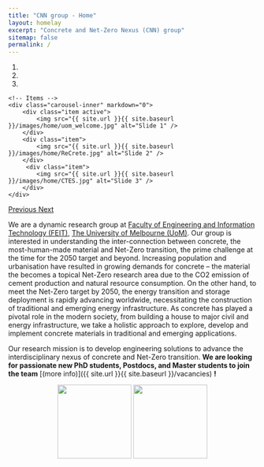 ```yaml
---
title: "CNN group - Home"
layout: homelay
excerpt: "Concrete and Net-Zero Nexus (CNN) group"
sitemap: false
permalink: /
---
```


<div markdown="0" id="carousel" class="carousel slide" data-ride="carousel" data-interval="4000" data-pause="hover" >
    <!-- Menu -->
    <ol class="carousel-indicators">
        <li data-target="#carousel" data-slide-to="0" class="active"></li>
        <li data-target="#carousel" data-slide-to="1"></li>
        <li data-target="#carousel" data-slide-to="2"></li>
    </ol>

    <!-- Items -->
    <div class="carousel-inner" markdown="0">
        <div class="item active">
            <img src="{{ site.url }}{{ site.baseurl }}/images/home/uom_welcome.jpg" alt="Slide 1" />
        </div>
        <div class="item">
            <img src="{{ site.url }}{{ site.baseurl }}/images/home/ReCrete.jpg" alt="Slide 2" />
        </div>
         <div class="item">
            <img src="{{ site.url }}{{ site.baseurl }}/images/home/CTES.jpg" alt="Slide 3" />
        </div>
    </div>
  <a class="left carousel-control" href="#carousel" role="button" data-slide="prev">
    <span class="glyphicon glyphicon-chevron-left" aria-hidden="true"></span>
    <span class="sr-only">Previous</span>
  </a>
  <a class="right carousel-control" href="#carousel" role="button" data-slide="next">
    <span class="glyphicon glyphicon-chevron-right" aria-hidden="true"></span>
    <span class="sr-only">Next</span>
  </a>
</div>

We are a dynamic research group at [Faculty of Engineering and Information Technology (FEIT)](https://eng.unimelb.edu.au/), [The University of Melbourne (UoM)](https://infrastructure.eng.unimelb.edu.au/). Our group is interested in understanding the inter-connection between concrete, the most-human-made material and Net-Zero transition, the prime challenge at the time for the 2050 target and beyond. Increasing population and urbanisation have resulted in growing demands for concrete – the material the becomes a topical Net-Zero research area due to the CO2 emission of cement production and natural resource consumption. On the other hand, to meet the Net-Zero target by 2050, the energy transition and storage deployment is rapidly advancing worldwide, necessitating the construction of traditional and emerging energy infrastructure. As concrete has played a pivotal role in the modern society, from building a house to major civil and energy infrastructure, we take a holistic approach to explore, develop and implement concrete materials in traditional and emerging applications. 

Our research mission is to develop engineering solutions to advance the interdisciplinary nexus of concrete and Net-Zero transition.  **We are  looking for passionate new PhD students, Postdocs, and Master students to join the team** [(more info)]({{ site.url }}{{ site.baseurl }}/vacancies) **!**


<!-- hidden text -->
<p align="middle">
  <img src="{{ site.url }}{{ site.baseurl }}/images/home/uom_logo.png" style="width: 150px" />
  <img src="{{ site.url }}{{ site.baseurl }}/images/home/arc_logo.jpg" style="width: 150px" />
</p>

